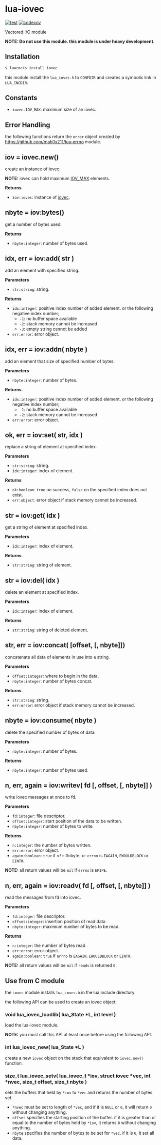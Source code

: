 # lua-iovec

[![test](https://github.com/mah0x211/lua-iovec/actions/workflows/test.yml/badge.svg)](https://github.com/mah0x211/lua-iovec/actions/workflows/test.yml)
[![codecov](https://codecov.io/gh/mah0x211/lua-iovec/branch/master/graph/badge.svg)](https://codecov.io/gh/mah0x211/lua-iovec)

Vectored I/O module

**NOTE: Do not use this module. this module is under heavy development.**


## Installation

```bash
$ luarocks install iovec
```

this module install the `lua_iovec.h` to `CONFDIR` and creates a symbolic link in `LUA_INCDIR`.


## Constants

- `iovec.IOV_MAX`: maximum size of an iovec.


## Error Handling

the following functions return the `error` object created by https://github.com/mah0x211/lua-errno module.


## iov = iovec.new()

create an instance of iovec.

**NOTE:** iovec can hold maximum [IOV_MAX](#constants) elements.

**Returns**

- `iov:iovec`: instance of [iovec](#iovec-instance-methods).


## nbyte = iov:bytes()

get a number of bytes used.

**Returns**

- `nbyte:integer`: number of bytes used.


## idx, err = iov:add( str )

add an element with specified string.

**Parameters**

- `str:string`: string.

**Returns**

- `idx:integer`: positive index number of added element. or the following negative index number;
  - `-1`: no buffer space available
  - `-2`: stack memory cannot be increased
  - `-3`: empty string cannot be added
- `err:error`: error object.


## idx, err = iov:addn( nbyte )

add an element that size of specified number of bytes.

**Parameters**

- `nbyte:integer`: number of bytes.

**Returns**

- `idx:integer`: positive index number of added element. or the following negative index number;
  - `-1`: no buffer space available
  - `-2`: stack memory cannot be increased
- `err:error`: error object.


## ok, err = iov:set( str, idx )

replace a string of element at specified index.

**Parameters**

- `str:string`: string.
- `idx:integer`: index of element.

**Returns**

- `ok:boolean`: `true` on success, `false` on the specified index does not exist.
- `err:object`: error object if stack memory cannot be increased.


## str = iov:get( idx )

get a string of element at specified index.

**Parameters**
- `idx:integer`: index of element.

**Returns**

- `str:string`: string of element.


## str = iov:del( idx )

delete an element at specified index.

**Parameters**

- `idx:integer`: index of element.

**Returns**

- `str:string`: string of deleted element.


## str, err = iov:concat( [offset, [, nbyte]])

concatenate all data of elements in use into a string.

**Parameters**

- `offset:integer`: where to begin in the data.
- `nbyte:integer`: number of bytes concat.

**Returns**

- `str:string`: string.
- `err:error`: error object if stack memory cannot be increased.


## nbyte = iov:consume( nbyte )

delete the specified number of bytes of data.

**Parameters**

- `nbyte:integer`: number of bytes.

**Returns**

- `nbyte:integer`: number of bytes used.


## n, err, again = iov:writev( fd [, offset, [, nbyte]] )

write iovec messages at once to fd.

**Parameters**

- `fd:integer`: file descriptor.
- `offset:integer`: start position of the data to be written.
- `nbyte:integer`: number of bytes to write.

**Returns**

- `n:integer`: the number of bytes written.
- `err:error`: error object.
- `again:boolean`: `true` if `n` != #nbyte, or `errno` is `EAGAIN`, `EWOULDBLOCK` or `EINTR`.

**NOTE:** all return values will be `nil` if `errno` is `EPIPE`.


## n, err, again = iov:readv( fd [, offset, [, nbyte]] )

read the messages from fd into iovec.

**Parameters**

- `fd:integer`: file descriptor.
- `offset:integer`: insertion position of read data.
- `nbyte:integer`: maximum number of bytes to be read.

**Returns**

- `n:integer`: the number of bytes read.
- `err:error`: error object.
- `again:boolean`: `true` if `errno` is `EAGAIN`, `EWOULDBLOCK` or `EINTR`.

**NOTE:** all return values will be `nil` if `readv` is returned `0`.


## Use from C module

the `iovec` module installs `lua_iovec.h` in the lua include directory.

the following API can be used to create an iovec object.


### void lua_iovec_loadlib( lua_State *L, int level )

load the lua-iovec module.  

**NOTE:** you must call this API at least once before using the following API.


### int lua_iovec_new( lua_State *L )

create a new `iovec` object on the stack that equivalent to `iovec.new()` function.


### size_t lua_iovec_setv( lua_iovec_t *iov, struct iovec *vec, int *nvec, size_t offset, size_t nbyte )

sets the buffers that held by `*iov` to `*vec` and returns the number of bytes set.

- `*nvec` must be set to length of `*vec`, and if it is `NULL` or `0`, it will return `0` without changing anything.
- `offset` specifies the starting position of the buffer. if it is greater than or equal to the number of bytes held by `*iov`, it returns `0` without changing anything.
- `nbyte` specifies the number of bytes to be set for `*vec`. if it is `0`, it set all data.

